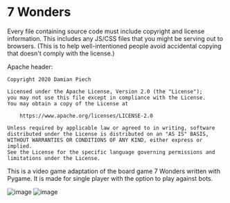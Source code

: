 # 7 Wonders

Every file containing source code must include copyright and license
information. This includes any JS/CSS files that you might be serving out to
browsers. (This is to help well-intentioned people avoid accidental copying that
doesn't comply with the license.)

Apache header:

    Copyright 2020 Damian Piech

    Licensed under the Apache License, Version 2.0 (the "License");
    you may not use this file except in compliance with the License.
    You may obtain a copy of the License at

        https://www.apache.org/licenses/LICENSE-2.0

    Unless required by applicable law or agreed to in writing, software
    distributed under the License is distributed on an "AS IS" BASIS,
    WITHOUT WARRANTIES OR CONDITIONS OF ANY KIND, either express or implied.
    See the License for the specific language governing permissions and
    limitations under the License.
    
    
This is a video game adaptation of the board game 7 Wonders written with Pygame. It is made for single player with the option to play against bots.


![image](https://user-images.githubusercontent.com/75225314/216514970-049e92c4-3aea-47d0-8978-47b57e984ee8.png)
![image](https://user-images.githubusercontent.com/75225314/216515118-1f84e5b8-8076-42ea-8c0c-ac1127d08f74.png)
